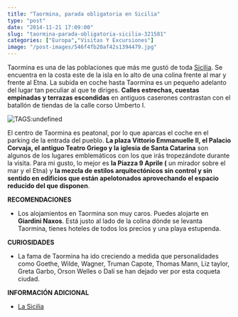 ```yaml
---
title: "Taormina, parada obligatoria en Sicilia"
type: "post"
date: "2014-11-21 17:09:00"
slug: "taormina-parada-obligatoria-sicilia-321581"
categories: ["Europa","Visitas Y Excursiones"]
image: "/post-images/546f4fb20af42s1394479.jpg"
---
```


 [](/wp-content/uploads/2014/11/321581-176627.jpg)

 Taormina es una de las poblaciones que más me gustó de toda [Sicilia](http://www.missviajes.com/sicilia-28275). Se encuentra en la costa este de la isla en lo alto de una colina frente al mar y frente al Etna. La subida en coche hasta Taormina es un pequeño adelanto del lugar tan peculiar al que te diriges. **Calles estrechas, cuestas empinadas y terrazas escondidas** en antiguos caserones contrastan con el batallón de tiendas de la calle corso Umberto I.

 ![ TAGS:undefined](/post-images/546f4fb20af42s1394479.jpg "Taormina")

 El centro de Taormina es peatonal, por lo que aparcas el coche en el parking de la entrada del pueblo. **La plaza Vittorio Emmanuelle II, el Palacio Corvaja, el antiguo Teatro Griego y la iglesia de Santa Catarina** son algunos de los lugares emblemáticos con los que irás tropezándote durante la visita. Para mi gusto, lo mejor es **la Piazza 9 Aprile (** un mirador sobre el mar y el Etna) y **la mezcla de estilos arquitectónicos sin control y sin sentido en edificios que están apelotonados aprovechando el espacio reducido del que disponen**.

 **RECOMENDACIONES**

- [](/wp-content/uploads/2014/11/321581-176626.jpg)Los alojamientos en Taormina son muy caros. Puedes alojarte en **Giardini Naxos**. Está justo al lado de la colina dónde se levanta Taormina, tienes hoteles de todos los precios y una playa estupenda.

 **CURIOSIDADES**

- La fama de Taormina ha ido creciendo a medida que personalidades como Goethe, Wilde, Wagner, Truman Capote, Thomas Mann, Liz taylor, Greta Garbo, Orson Welles o Dalí se han dejado ver por esta coqueta ciudad.

 **INFORMACIÓN ADICIONAL**

- [La Sicilia](http://www.lasicilia.es/taormina)